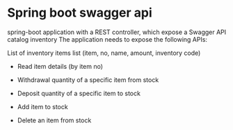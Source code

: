 # Spring boot swagger api
 spring-boot application with a REST controller, which expose a Swagger API catalog inventory
The application needs to expose the following APIs:

List of inventory items list (item, no, name, amount, inventory code)

* Read item details (by item no)

* Withdrawal quantity of a specific item from stock

* Deposit quantity of a specific item to stock

* Add item to stock

* Delete an item from stock  
